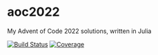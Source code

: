 # aoc2022

My Advent of Code 2022 solutions, written in Julia

[![Build Status](https://github.com/DaniGlez/aoc2022.jl/actions/workflows/CI.yml/badge.svg?branch=main)](https://github.com/DaniGlez/aoc2022.jl/actions/workflows/CI.yml?query=branch%3Amain)
[![Coverage](https://codecov.io/gh/DaniGlez/aoc2022.jl/branch/main/graph/badge.svg)](https://codecov.io/gh/DaniGlez/aoc2022.jl)
